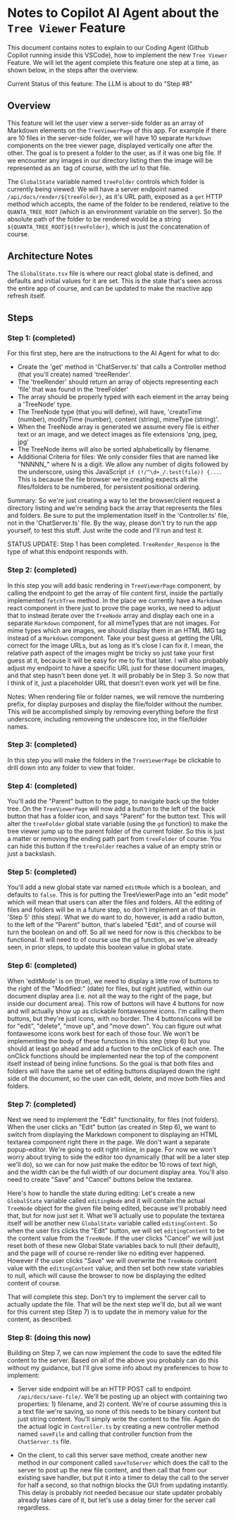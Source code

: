 # Notes to Copilot AI Agent about the `Tree Viewer` Feature

This document contains notes to explain to our Coding Agent (Github Copilot running inside this VSCode), how to implement the new `Tree Viewer` Feature. We will let the agent complete this feature one step at a time, as shown below, in the steps after the overview.

Current Status of this feature: The LLM is about to do "Step #8"

## Overview

This feature will let the user view a server-side folder as an array of Markdown elements on the `TreeViewerPage` of this app. For example if there are 10 files in the server-side folder, we will have 10 separate `Markdown` components on the tree viewer page, displayed vertically one after the other. The goal is to present a folder to the user, as if it was one big file. If we encounter any images in our directory listing then the image will be represented as an <IMG> tag of course, with the url to that file.

The `GlobalState` variable named `treeFolder` controls which folder is currently being viewed. We will have a server endpoint named `/api/docs/render/${treeFolder}`, as it's URL path, exposed as a `get` HTTP method which accepts, the name of the folder to be rendered, relative to the `QUANTA_TREE_ROOT` (which is an environment variable on the server). So the absolute path of the folder to be rendered would be a string `${QUANTA_TREE_ROOT}${treeFolder}`, which is just the concatenation of course.

## Architecture Notes

The `GlobalState.tsx` file is where our react global state is defined, and defaults and initial values for it are set. This is the state that's seen across the entire app of course, and can be updated to make the reactive app refresh itself.

## Steps

### Step 1: (completed)

For this first step, here are the instructions to the AI Agent for what to do:

* Create the 'get' method in 'ChatServer.ts' that calls a Controller method (that you'll create) named 'treeRender'.
* The 'treeRender' should return an array of objects representing each 'file' that was found in the 'treeFolder'
* The array should be properly typed with each element in the array being a 'TreeNode' type.
* The TreeNode type (that you will define), will have, 'createTime (number), modifyTime (number), content (string), mimeType (string)'.
* When the TreeNode array is generated we assume every file is either text or an image, and we detect images as file extensions 'png, jpeg, jpg'
* The TreeNode items will also be sorted alphabetically by filename.
* Additional Criteria for files: We only consider files that are named like "NNNNN_" where N is a digit. We allow any number of digits followed by the underscore, using this JavaScript `if (!/^\d+_/.test(file)) {...`. This is because the file browser we're creating expects all the files/folders to be numbered, for persistent positional ordering.

Summary: So we're just creating a way to let the browser/client request a directory listing and we're sending back the array that represents the files and folders. Be sure to put the implementation itself in the 'Controller.ts' file, not in the 'ChatServer.ts' file. By the way, please don't try to run the app yourself, to test this stuff. Just write the code and I'll run and test it.

STATUS UPDATE: Step 1 has been completed. `TreeRender_Response` is the type of what this endpoint responds with.

### Step 2: (completed)

In this step you will add basic rendering in `TreeViewerPage` component, by calling the endpoint to get the array of file content first, inside the partially implemented `fetchTree` method. In the place we currently have a `Markdown` react component in there just to prove the page works, we need to adjust that to instead iterate over the `TreeNode` array and display each one in a separate `Markdown` component, for all mimeTypes that are not images. For mime types which are images, we should display them in an HTML IMG tag instead of a `Markdown` component. Take your best guess at getting the URL correct for the image URLs, but as long as it's close I can fix it. I mean, the relative path aspect of the images might be tricky so just take your first guess at it, because it will be easy for me to fix that later. I will also probably adjust my endpoint to have a specific URL just for these document images, and that step hasn't been done yet. It will probably be in Step 3. So now that I think of it, just a placeholder URL that doesn't even work yet will be fine.

Notes: When rendering file or folder names, we will remove the numbering prefix, for display purposes and display the file/folder without the number. This will be accomplished simply by removing everything before the first underscore, including removeing the undescore too, in the file/folder names.

### Step 3: (completed)

In this step you will make the folders in the `TreeViewerPage` be clickable to drill down into any folder to view that folder.

### Step 4: (completed)

You'll add the "Parent" button to the page, to navigate back up the folder tree. On the `TreeViewerPage` will now add a button to the left of the back button that has a folder icon, and says "Parent" for the button text. This will alter the `treeFolder` global state variable (using the `gd` function) to make the tree viewer jump up to the parent folder of the current folder. So this is just a matter or removing the ending path part from `treeFolder` of course. You can hide this button if the `treeFolder` reaches a value of an empty strin or just a backslash.

### Step 5: (completed)

You'll add a new global state var named `editMode` which is a boolean, and defaults to `false`. This is for putting the TreeViewerPage into an "edit mode" which will mean that users can alter the files and folders. All the editing of files and folders will be in a future step, so don't implement an of that in 'Step 5' (this step). What we do want to do, however, is add a radio button, to the left of the "Parent" button, that's labeled "Edit", and of course will turn the boolean on and off. So all we need for now is this checkbox to be functional. It will need to of course use the `gd` function, as we've already seen, in prior steps, to update this boolean value in global state.

### Step 6: (completed)

When 'editMode' is on (true), we need to display a little row of buttons to the right of the "Modified:" (date) for files, but right justified, within our document display area (i.e. not all the way to the right of the page, but inside our document area). This row of buttons will have 4 buttons for now and will actually show up as clickable fontawesome icons. I'm calling them buttons, but they're just icons, with no border. The 4 buttons/icons will be for "edit", "delete", "move up", and "move down". You can figure out what fontawesome icons work best for each of those four. We won't be implementing the body of these functions in this step (step 6) but you should at least go ahead and add a fuction to the onClick of each one. The onClick functions should be implemented near the top of the component itself instead of being inline functions. So the goal is that both files and folders will have the same set of editing buttons displayed down the right side of the document, so the user can edit, delete, and move both files and folders.

### Step 7: (completed)

Next we need to implement the "Edit" functionality, for files (not folders). When the user clicks an "Edit" button (as created in Step 6), we want to switch from displaying the Markdown component to displaying an HTML textarea component right there in the page. We don't want a separate popup-editor. We're going to edit right inline, in page. For now we won't worry about trying to side the editor too dynamically (that will be a later step we'll do), so we can for now just make the editor be 10 rows of text high, and the width can be the full width of our document display area. You'll also need to create "Save" and "Cancel" buttons below the textarea.

Here's how to handle the state during editing: Let's create a new `GlobalState` variable called `editingNode` and it will contain the actual `TreeNode` object for the given file being edited, because we'll probably need that, but for now just set it. What we'll actually use to populate the textarea itself will be another new `GlobalState` variable called `editingContent`. So when the user firs clicks the "Edit" button, we will set `editingContent` to be the content value from the `TreeNode`. If the user clicks "Cancel" we will just reset both of these new Global State variables back to null (their default), and the page will of course re-render like no editing ever happened. However if the user clicks "Save" we will overwrite the `TreeNode` content value with the `editingContent` value, and then set both new state variables to null, which will cause the browser to now be displaying the edited content of course.

That will complete this step. Don't try to implement the server call to actually update the file. That will be the next step we'll do, but all we want for this current step (Step 7) is to update the in memory value for the content, as described.

### Step 8: (doing this now)

Building on Step 7, we can now implement the code to save the edited file content to the server. Based on all of the above you probably can do this without my guidance, but I'll give some info about my preferences to how to implement:

* Server side endpoint will be an HTTP POST call to endpoint `/api/docs/save-file/`. We'll be posting up an object with containing two properties: 1) filename, and 2) content. We're of course assuming this is a text file we're saving, so none of this needs to be binary content but just string content. You'll simply write the content to the file. Again do the actual logic in `Controller.ts` by creating a new controller method named `saveFile` and calling that controller function from the `ChatServer.ts` file.

* On the client, to call this server save method, create another new method in our component called `saveToServer` which does the call to the server to post up the new file content, and then call that from our existing save handler, but put it into a timer to delay the call to the server for half a second, so that nothign blocks the GUI from updating instantly. This delay is probably not needed becasue our state updater probably already takes care of it, but let's use a delay timer for the server call regardless.

